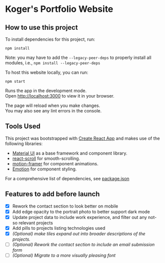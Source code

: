 # Koger's Portfolio Website 

## How to use this project

To install dependencies for this project, run:

`npm install`

Note: you may have to add the `--legacy-peer-deps` to properly install all modules, i.e., `npm install --legacy-peer-deps`

To host this website locally, you can run:

`npm start`

Runs the app in the development mode.\
Open [http://localhost:3000](http://localhost:3000) to view it in your browser.

The page will reload when you make changes.\
You may also see any lint errors in the console.

## Tools Used

This project was bootstrapped with [Create React App](https://github.com/facebook/create-react-app) and makes use of the following libraries:
* [Material UI](https://mui.com) as a base framework and component library.
* [react-scroll]() for smooth-scrolling.
* [motion-framer](https://www.framer.com/motion/) for component animations.
* [Emotion](https://emotion.sh/docs/styled) for component styling.

For a comprehensive list of dependencies, see [package.json](./package.json)

## Features to add before launch

- [x] Rework the contact section to look better on mobile
- [x] Add edge opacity to the portrait photo to better support dark mode
- [x] Update project data to include work experience, and filter out any not-so relevant projects
- [x] Add pills to projects listing technologies used
- [x] *(Optional) make tiles expand out into broader descriptions of the projects.*
- [ ] *(Optional) Rework the contact section to include an email submission form*
- [ ] *(Optional) Migrate to a more visually pleasing font*